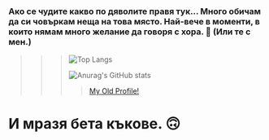 ### Ако се чудите какво по дяволите правя тук... Много обичам да си човъркам неща на това място. Най-вече в моменти, в които нямам много желание да говоря с хора. 🤡 (Или те с мен.) 
>>> ![Top Langs](https://github-readme-stats.vercel.app/api/top-langs/?username=gerryjekova&hide=html,css,scss&theme=dracula)
>>> 
>>> ![Anurag's GitHub stats](https://github-readme-stats.vercel.app/api?username=gerryjekova&show_icons=true&theme=tokyonight&hide_rank=true)
>>>> [My Old Profile!](https://github.com/Hiratsuna)
# И мразя бета къкове. 🙃
